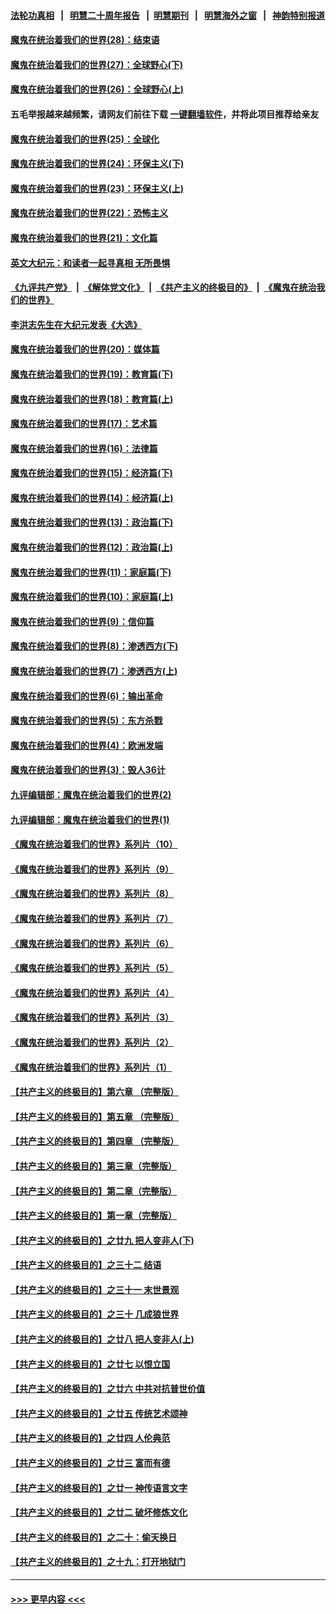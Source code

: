 #### [法轮功真相](https://github.com/gfw-breaker/truth/blob/master/README.md?t=0) &nbsp;&nbsp;|&nbsp;&nbsp; [明慧二十周年报告](https://github.com/gfw-breaker/mh-reports/blob/master/README.md?t=0) &nbsp;&nbsp;|&nbsp;&nbsp;[明慧期刊](https://github.com/gfw-breaker/mh-qikan) &nbsp;&nbsp;|&nbsp;&nbsp; [明慧海外之窗](https://github.com/gfw-breaker/mh-news/blob/master/README.md?t=0) &nbsp;&nbsp;|&nbsp;&nbsp; [神韵特别报道](https://github.com/gfw-breaker/mh-news/blob/master/shenyun.md?t=0)
#### [魔鬼在统治着我们的世界(28)：结束语](../pages/nsc422/n10936246.md?t=06131401) 
#### [魔鬼在统治着我们的世界(27)：全球野心(下)](../pages/nsc422/n10928319.md?t=06131401) 
#### [魔鬼在统治着我们的世界(26)：全球野心(上)](../pages/nsc422/n10900318.md?t=06131401) 
#### 五毛举报越来越频繁，请网友们前往下载 [一键翻墙软件](https://github.com/gfw-breaker/ssr-accounts)，并将此项目推荐给亲友
#### [魔鬼在统治着我们的世界(25)：全球化](../pages/nsc422/n10788205.md?t=06131401) 
#### [魔鬼在统治着我们的世界(24)：环保主义(下)](../pages/nsc422/n10695307.md?t=06131401) 
#### [魔鬼在统治着我们的世界(23)：环保主义(上)](../pages/nsc422/n10688613.md?t=06131401) 
#### [魔鬼在统治着我们的世界(22)：恐怖主义](../pages/nsc422/n10614727.md?t=06131401) 
#### [魔鬼在统治着我们的世界(21)：文化篇](../pages/nsc422/n10597706.md?t=06131401) 
#### [英文大纪元：和读者一起寻真相 无所畏惧](../pages/nsc422/n12542027.md?t=06131401) 
#### [《九评共产党》](https://github.com/begood0513/9ping.md/blob/master/README.md) &nbsp;|&nbsp; [《解体党文化》](../../../../jtdwh.md/blob/master/README.md)  &nbsp;|&nbsp; [《共产主义的终极目的》](../../../../gczydzjmd.md/blob/master/README.md) &nbsp;|&nbsp; [《魔鬼在统治我们的世界》](../../../../mgztzwmdsj.md/blob/master/README.md) 
#### [李洪志先生在大纪元发表《大选》](../pages/nsc422/n12534746.md?t=06131401) 
#### [魔鬼在统治着我们的世界(20)：媒体篇](../pages/nsc422/n10586579.md?t=06131401) 
#### [魔鬼在统治着我们的世界(19)：教育篇(下)](../pages/nsc422/n10564808.md?t=06131401) 
#### [魔鬼在统治着我们的世界(18)：教育篇(上)](../pages/nsc422/n10526970.md?t=06131401) 
#### [魔鬼在统治着我们的世界(17)：艺术篇](../pages/nsc422/n10499093.md?t=06131401) 
#### [魔鬼在统治着我们的世界(16)：法律篇](../pages/nsc422/n10485969.md?t=06131401) 
#### [魔鬼在统治着我们的世界(15)：经济篇(下)](../pages/nsc422/n10469975.md?t=06131401) 
#### [魔鬼在统治着我们的世界(14)：经济篇(上)](../pages/nsc422/n10457370.md?t=06131401) 
#### [魔鬼在统治着我们的世界(13)：政治篇(下)](../pages/nsc422/n10448270.md?t=06131401) 
#### [魔鬼在统治着我们的世界(12)：政治篇(上)](../pages/nsc422/n10444576.md?t=06131401) 
#### [魔鬼在统治着我们的世界(11)：家庭篇(下)](../pages/nsc422/n10440961.md?t=06131401) 
#### [魔鬼在统治着我们的世界(10)：家庭篇(上)](../pages/nsc422/n10435448.md?t=06131401) 
#### [魔鬼在统治着我们的世界(9)：信仰篇](../pages/nsc422/n10432159.md?t=06131401) 
#### [魔鬼在统治着我们的世界(8)：渗透西方(下)](../pages/nsc422/n10429603.md?t=06131401) 
#### [魔鬼在统治着我们的世界(7)：渗透西方(上)](../pages/nsc422/n10426013.md?t=06131401) 
#### [魔鬼在统治着我们的世界(6)：输出革命](../pages/nsc422/n10421536.md?t=06131401) 
#### [魔鬼在统治着我们的世界(5)：东方杀戮](../pages/nsc422/n10417707.md?t=06131401) 
#### [魔鬼在统治着我们的世界(4)：欧洲发端](../pages/nsc422/n10414890.md?t=06131401) 
#### [魔鬼在统治着我们的世界(3)：毁人36计](../pages/nsc422/n10411583.md?t=06131401) 
#### [九评编辑部：魔鬼在统治着我们的世界(2)](../pages/nsc422/n10410036.md?t=06131401) 
#### [九评编辑部：魔鬼在统治着我们的世界(1)](../pages/nsc422/n10406825.md?t=06131401) 
#### [《魔鬼在统治着我们的世界》系列片（10）](../pages/nsc422/n12292670.md?t=06131401) 
#### [《魔鬼在统治着我们的世界》系列片（9）](../pages/nsc422/n12290859.md?t=06131401) 
#### [《魔鬼在统治着我们的世界》系列片（8）](../pages/nsc422/n12287445.md?t=06131401) 
#### [《魔鬼在统治着我们的世界》系列片（7）](../pages/nsc422/n12283425.md?t=06131401) 
#### [《魔鬼在统治着我们的世界》系列片（6）](../pages/nsc422/n12282314.md?t=06131401) 
#### [《魔鬼在统治着我们的世界》系列片（5）](../pages/nsc422/n12281419.md?t=06131401) 
#### [《魔鬼在统治着我们的世界》系列片（4）](../pages/nsc422/n12274024.md?t=06131401) 
#### [《魔鬼在统治着我们的世界》系列片（3）](../pages/nsc422/n12271322.md?t=06131401) 
#### [《魔鬼在统治着我们的世界》系列片（2）](../pages/nsc422/n12269049.md?t=06131401) 
#### [《魔鬼在统治着我们的世界》系列片（1）](../pages/nsc422/n12267575.md?t=06131401) 
#### [【共产主义的终极目的】第六章 （完整版）](../pages/nsc422/n11428913.md?t=06131401) 
#### [【共产主义的终极目的】第五章 （完整版）](../pages/nsc422/n11428912.md?t=06131401) 
#### [【共产主义的终极目的】第四章 （完整版）](../pages/nsc422/n11428907.md?t=06131401) 
#### [【共产主义的终极目的】第三章（完整版）](../pages/nsc422/n11428848.md?t=06131401) 
#### [【共产主义的终极目的】第二章（完整版）](../pages/nsc422/n11428831.md?t=06131401) 
#### [【共产主义的终极目的】第一章（完整版）](../pages/nsc422/n11417651.md?t=06131401) 
#### [【共产主义的终极目的】之廿九 把人变非人(下)](../pages/nsc422/n11344140.md?t=06131401) 
#### [【共产主义的终极目的】之三十二 结语](../pages/nsc422/n11360535.md?t=06131401) 
#### [【共产主义的终极目的】之三十一 末世景观](../pages/nsc422/n11351129.md?t=06131401) 
#### [【共产主义的终极目的】之三十 几成狼世界](../pages/nsc422/n11348280.md?t=06131401) 
#### [【共产主义的终极目的】之廿八 把人变非人(上)](../pages/nsc422/n11340492.md?t=06131401) 
#### [【共产主义的终极目的】之廿七 以恨立国](../pages/nsc422/n11336944.md?t=06131401) 
#### [【共产主义的终极目的】之廿六 中共对抗普世价值](../pages/nsc422/n11324785.md?t=06131401) 
#### [【共产主义的终极目的】之廿五 传统艺术颂神](../pages/nsc422/n11296396.md?t=06131401) 
#### [【共产主义的终极目的】之廿四 人伦典范](../pages/nsc422/n11296397.md?t=06131401) 
#### [【共产主义的终极目的】之廿三 富而有德](../pages/nsc422/n11283598.md?t=06131401) 
#### [【共产主义的终极目的】之廿一 神传语言文字](../pages/nsc422/n11263265.md?t=06131401) 
#### [【共产主义的终极目的】之廿二 破坏修炼文化](../pages/nsc422/n11245728.md?t=06131401) 
#### [【共产主义的终极目的】之二十：偷天换日](../pages/nsc422/n11238846.md?t=06131401) 
#### [【共产主义的终极目的】之十九：打开地狱门](../pages/nsc422/n11206376.md?t=06131401) 

----
#### [ >>> 更早内容 <<< ](../indexes/nsc422-earlier.md)
